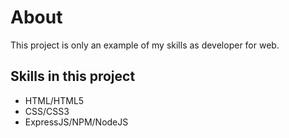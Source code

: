# About
This project is only an example of my skills as developer for web.

## Skills in this project

- HTML/HTML5
- CSS/CSS3
- ExpressJS/NPM/NodeJS